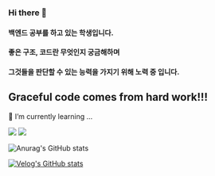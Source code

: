 ### Hi there 👋
#### 백엔드 공부를 하고 있는 학생입니다.
#### 좋은 구조, 코드란 무엇인지 궁금해하며
#### 그것들을 판단할 수 있는 능력을 가지기 위해 노력 중 입니다.
## Graceful code comes from hard work!!!

🌱 I’m currently learning ...

<a href="https://www.java.com/ko/" target="_blank"><img src="https://img.shields.io/badge/Java-007396?style=flat-square&logo=Java&logoColor=white"/></a>
<a href="https://spring.io/" target="_blank"><img src="https://img.shields.io/badge/Spring-6DB33F?style=flat-square&logo=Spring&logoColor=white"/></a>


![Anurag's GitHub stats](https://github-readme-stats.vercel.app/api?username=HiiWee&&show_icons=true&theme=highcontrast)
<!--
**HiiWee/HiiWee** is a ✨ _special_ ✨ repository because its `README.md` (this file) appears on your GitHub profile.

Here are some ideas to get you started:

- 🔭 I’m currently working on ...

- 👯 I’m looking to collaborate on ...
- 🤔 I’m looking for help with ...
- 💬 Ask me about ...
- 📫 How to reach me: ...
- 😄 Pronouns: ...
- ⚡ Fun fact: ...
-->

[![Velog's GitHub stats](https://velog-readme-stats.vercel.app/api?name=wpdlzhf159&color=dark&tag=회고)](https://velog.io/@wpdlzhf159)
